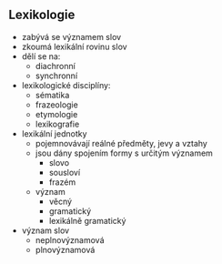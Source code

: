 ## Lexikologie
- zabývá se významem slov
- zkoumá lexikální rovinu slov
- dělí se na:
  - diachronní
  - synchronní
- lexikologické disciplíny:
  - sématika
  - frazeologie
  - etymologie
  - lexikografie
- lexikální jednotky
  - pojemnovávají reálné předměty, jevy a vztahy
  - jsou dány spojením formy s určitým významem
    - slovo
    - sousloví
    - frazém
  - význam
    - věcný
    - gramatický
    - lexikálně gramatický
- význam slov
  - neplnovýznamová
  - plnovýznamová